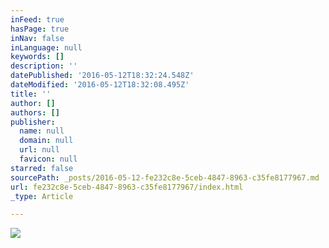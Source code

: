 ```yaml
---
inFeed: true
hasPage: true
inNav: false
inLanguage: null
keywords: []
description: ''
datePublished: '2016-05-12T18:32:24.548Z'
dateModified: '2016-05-12T18:32:08.495Z'
title: ''
author: []
authors: []
publisher:
  name: null
  domain: null
  url: null
  favicon: null
starred: false
sourcePath: _posts/2016-05-12-fe232c8e-5ceb-4847-8963-c35fe8177967.md
url: fe232c8e-5ceb-4847-8963-c35fe8177967/index.html
_type: Article

---
```

![](https://the-grid-user-content.s3-us-west-2.amazonaws.com/ad4134b7-b068-4708-af6a-e8872bf0ca00.png)